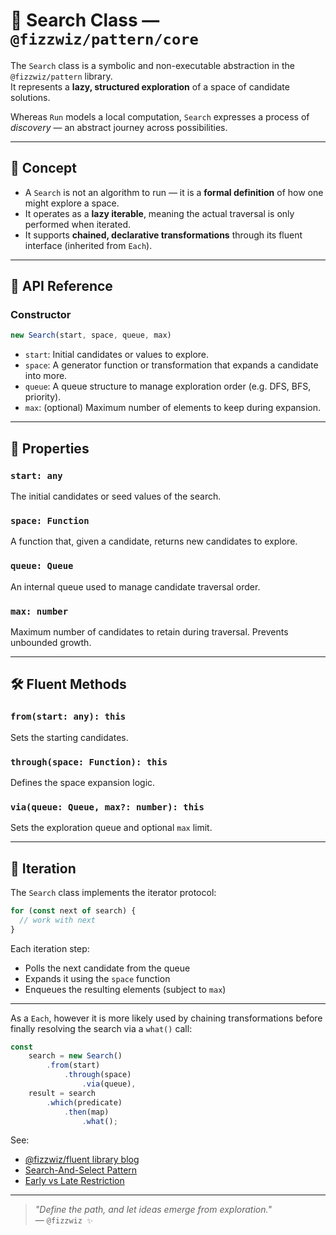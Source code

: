 # 🧭 Search Class — `@fizzwiz/pattern/core`

The `Search` class is a symbolic and non-executable abstraction in the `@fizzwiz/pattern` library.  
It represents a **lazy, structured exploration** of a space of candidate solutions.

Whereas `Run` models a local computation, `Search` expresses a process of *discovery* — an abstract journey across possibilities.

---

## 🧠 Concept

- A `Search` is not an algorithm to run — it is a **formal definition** of how one might explore a space.
- It operates as a **lazy iterable**, meaning the actual traversal is only performed when iterated.
- It supports **chained, declarative transformations** through its fluent interface (inherited from `Each`).

---

## 🧾 API Reference

### Constructor

```js
new Search(start, space, queue, max)
```

- `start`: Initial candidates or values to explore.
- `space`: A generator function or transformation that expands a candidate into more.
- `queue`: A queue structure to manage exploration order (e.g. DFS, BFS, priority).
- `max`: (optional) Maximum number of elements to keep during expansion.

---

## 🧰 Properties

### `start: any`

The initial candidates or seed values of the search.

### `space: Function`

A function that, given a candidate, returns new candidates to explore.

### `queue: Queue`

An internal queue used to manage candidate traversal order.

### `max: number`

Maximum number of candidates to retain during traversal. Prevents unbounded growth.

---

## 🛠️ Fluent Methods

### `from(start: any): this`

Sets the starting candidates.

### `through(space: Function): this`

Defines the space expansion logic.

### `via(queue: Queue, max?: number): this`

Sets the exploration queue and optional `max` limit.

---

## 🔁 Iteration

The `Search` class implements the iterator protocol:

```js
for (const next of search) {
  // work with next
}
```

Each iteration step:
- Polls the next candidate from the queue
- Expands it using the `space` function
- Enqueues the resulting elements (subject to `max`)

---

As a `Each`, however it is more likely used by chaining transformations before finally resolving the search via a `what()` call:

```js
const 
    search = new Search()
        .from(start)
            .through(space)
                .via(queue),
    result = search
        .which(predicate)
            .then(map)
                .what();
```

See:
- [@fizzwiz/fluent library blog](https://fluent.blog.fizzwiz.cloud) 
- [Search-And-Select Pattern](https://blog.fizzwiz.cloud/2025/06/search-and-select-pattern.html)  
- [Early vs Late Restriction](https://fluent.blog.fizzwiz.cloud/2025/05/early-vs-late-restriction.html)

---

> *"Define the path, and let ideas emerge from exploration."*  
> — `@fizzwiz ✨`

